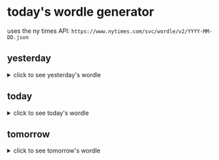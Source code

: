 # today's wordle generator

uses the ny times API: `https://www.nytimes.com/svc/wordle/v2/YYYY-MM-DD.json`

## yesterday

<details>
    <summary>click to see yesterday's wordle</summary>

    prowl

</details>

## today

<details>
    <summary>click to see today's wordle</summary>

    diary

</details>

## tomorrow

<details>
    <summary>click to see tomorrow's wordle</summary>

    slice

</details>
